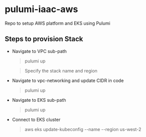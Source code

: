 # pulumi-iaac-aws
Repo to setup  AWS platform and EKS using Pulumi 


## Steps to provision Stack
- Navigate to VPC sub-path 

  > pulumi up 

  > Specify the stack name and region

- Navigate to vpc-networking and update CIDR in code

  > pulumi up

- Navigate to EKS sub-path

  > pulumi up

- Connect to EKS cluster 

  > aws eks update-kubeconfig --name <provisioned-cluster-name> --region us-west-2